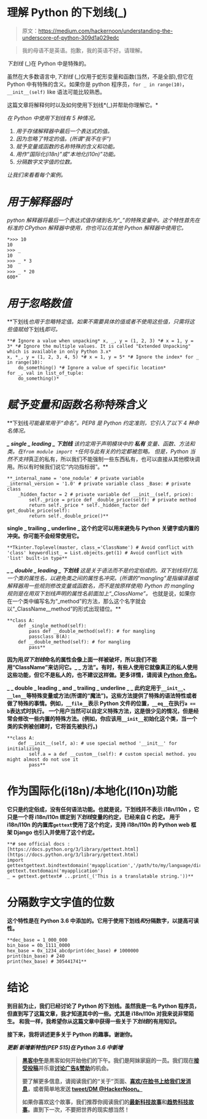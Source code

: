 # 理解 Python 的下划线(_)

> 原文：<https://medium.com/hackernoon/understanding-the-underscore-of-python-309d1a029edc>

> 我的母语不是英语。抱歉，我的英语不好。请理解。

*下划线* (_)在 Python 中是特殊的。

虽然在大多数语言中,*下划线* (_)仅用于蛇形变量和函数(当然，不是全部),但它在 Python 中有特殊的含义。如果你是 python 程序员，`for _ in range(10)`，`__init__(self)` like 语法可能比较熟悉。

这篇文章将解释何时以及如何使用下划线*(_)并帮助你理解它。*

*在 Python 中使用下划线有 5 种情况。*

1.  *用于存储解释器中最后一个表达式的值。*
2.  *因为忽略了特定的值。(所谓“我不在乎”)*
3.  *赋予变量或函数的名称特殊的含义和功能。*
4.  *用作“国际化(i18n)”或“本地化(l10n)”功能。*
5.  *分隔数字文字值的位数。*

*让我们来看看每个案例。*

# ***用于解释器时***

*python 解释器将最后一个表达式值存储到名为“_”的特殊变量中。这个特性首先在标准的 CPython 解释器中使用，你也可以在其他 Python 解释器中使用它。*

```
*>>> 10 
10 
>>> _ 
10 
>>> _ * 3 
30 
>>> _ * 20 
600*
```

# ***用于忽略数值***

**下划线*也用于忽略特定值。如果不需要具体的值或者不使用这些值，只需将这些值赋给*下划线*即可。*

```
**# Ignore a value when unpacking* x, _, y = (1, 2, 3) *# x = 1, y = 3* *# Ignore the multiple values. It is called "Extended Unpacking" which is available in only Python 3.x*
x, *_, y = (1, 2, 3, 4, 5) *# x = 1, y = 5* *# Ignore the index* for _ in range(10):     
    do_something() *# Ignore a value of specific location*
for _, val in list_of_tuple:
    do_something()*
```

# ***赋予变量和函数名称特殊含义***

**下划线*可能最常用于“命名”。PEP8 是 Python 约定准则，它引入了以下 4 种命名情况。*

***_ single _ leading _ 下划线** 该约定用于声明模块中的 ***私有*** 变量、函数、方法和类。在`from module import *`任何与此有关的约定都被忽略。
但是，Python 当然不支持*真正的私有，所以我们不能强制一些东西私有，也可以直接从其他模块调用。所以有时候我们说它“内功指标弱”。**

```
**_internal_name = 'one_nodule' # private variable
_internal_version = '1.0' # private variable class _Base: # private class
    _hidden_factor = 2 # private variable def __init__(self, price):
        self._price = price def _double_price(self): # private method
        return self._price * self._hidden_factor def get_double_price(self):
        return self._double_price()** 
```

****single _ trailing _ underline _** 这个约定可以用来避免与 Python 关键字或内置的冲突。你可能不会经常使用它。**

```
**Tkinter.Toplevel(master, class_='ClassName') # Avoid conflict with 'class' keywordlist_ = List.objects.get(1) # Avoid conflict with 'list' built-in type**
```

****_ _ double _ leading _ 下划线** 这是关于语法而不是约定俗成的。*双下划线*将打乱一个类的属性名，以避免类之间的属性名冲突。(所谓的“mangling”是指编译器或解释器用一些规则修改变量或函数名，而不是按原样使用)
Python 的 mangling 规则是在用*双下划线声明的属性名前面加上“_ClassName”。* 也就是说，如果你在一个类中编写名为“_method”的方法，那么这个名字就会以“_ClassName__method”的形式出现错位。**

```
**class A:
    def _single_method(self):
        pass def __double_method(self): # for mangling
        passclass B(A):
    def __double_method(self): # for mangling
        pass**
```

**因为用*双下划线*命名的属性会像上面一样被破坏，所以我们不能用“ClassName”来访问它。_ _ 方法”。有时，有些人使用它就像真正的私人使用这些功能，但它不是私人的，也不建议这样做。更多详情，请阅读 [Python 命名](http://python.net/~goodger/projects/pycon/2007/idiomatic/handout.html#naming)。**

****_ _ double _ leading _ and _ trailing _ underline _ _** 此约定用于`__init__`、`__len__`等特殊变量或方法(所谓的“魔法”)。这些方法提供了特殊的语法特性或者做了特殊的事情。例如，`__file__`表示 Python 文件的位置，`__eq__`在执行`a == b`表达式时执行。
一个用户当然可以自定义特殊方法，这是很少见的情况，但是经常会修改一些内置的特殊方法。(例如，你应该用`__init__`初始化这个类，当一个类的实例被创建时，它将首先被执行。)**

```
**class A:
    def __init__(self, a): # use special method '__init__' for initializing
        self.a = a def __custom__(self): # custom special method. you might almost do not use it
        pass**
```

# **作为国际化(i18n)/本地化(l10n)功能**

**它只是约定俗成，没有任何语法功能。也就是说，下划线并不表示 **i18n/l10n** ，它只是一个将 **i18n/l10n** 绑定到*下划线*变量的约定，已经来自 C 约定。
用于 **i18n/l10n** 的内置库`gettext`使用了这个约定，支持 **i18n/l10n** 的 Python web 框架 Django 也引入并使用了这个约定。**

```
**# see official docs : [https://docs.python.org/3/library/gettext.html](https://docs.python.org/3/library/gettext.html)
import gettextgettext.bindtextdomain('myapplication','/path/to/my/language/directory')
gettext.textdomain('myapplication')
_ = gettext.gettext# ...print(_('This is a translatable string.'))**
```

# **分隔数字文字值的位数**

**这个特性是在 Python 3.6 中添加的。它用于使用下划线*和*分隔数字，以提高可读性。**

```
**dec_base = 1_000_000
bin_base = 0b_1111_0000
hex_base = 0x_1234_abcdprint(dec_base) # 1000000
print(bin_base) # 240
print(hex_base) # 305441741**
```

# **结论**

**到目前为止，我们已经讨论了 Python 的下划线。虽然我是一名 Python 程序员，但直到写了这篇文章，我才知道其中的一些。尤其是 **i18n/l10n** 对我来说非常陌生。
和我一样，我希望你从这篇文章中获得一些关于*下划线*的有用知识。**

**接下来，我将讲述更多关于 Python 的趣事。谢谢你。**

*****更新*** *新增新特性(PEP 515)在 Python 3.6 中新增***

> **[黑客中午](http://bit.ly/Hackernoon)是黑客如何开始他们的下午。我们是阿妹家庭的一员。我们现在[接受投稿](http://bit.ly/hackernoonsubmission)并乐意[讨论广告&赞助](mailto:partners@amipublications.com)的机会。**
> 
> **要了解更多信息，请阅读我们的“关于”页面、[喜欢/在脸书上给我们发消息](http://bit.ly/HackernoonFB)，或者简单地发送 [tweet/DM @HackerNoon。](https://goo.gl/k7XYbx)**
> 
> **如果你喜欢这个故事，我们推荐你阅读我们的[最新科技故事](http://bit.ly/hackernoonlatestt)和[趋势科技故事](https://hackernoon.com/trending)。直到下一次，不要把世界的现实想当然！**